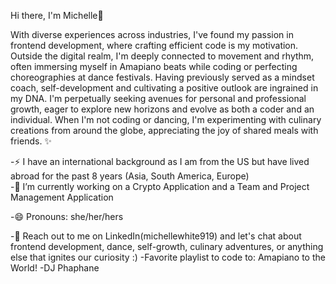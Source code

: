 Hi there, I'm Michelle👋

With diverse experiences across industries, I've found my passion in frontend development, where crafting efficient code is my motivation. Outside the digital realm, I'm deeply connected to movement and rhythm, often immersing myself in Amapiano beats while coding or perfecting choreographies at dance festivals.
Having previously served as a mindset coach, self-development and cultivating a positive outlook are ingrained in my DNA. I'm perpetually seeking avenues for personal and professional growth, eager to explore new horizons and evolve as both a coder and an individual.
When I'm not coding or dancing, I'm experimenting with culinary creations from around the globe, appreciating the joy of shared meals with friends. ✨ 

-⚡ I have an international background as I am from the US but have lived abroad for the past 8 years (Asia, South America, Europe) <br>
-🔭 I’m currently working on a Crypto Application and a Team and Project Management Application

-😄 Pronouns: she/her/hers

-💬 Reach out to me on LinkedIn(michellewhite919) and let's chat about frontend development, dance, self-growth, culinary adventures, or anything else that ignites our curiosity :)
-Favorite playlist to code to: Amapiano to the World! -DJ Phaphane

